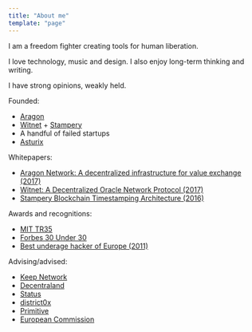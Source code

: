 ```yaml
---
title: "About me"
template: "page"
---
```


I am a freedom fighter creating tools for human liberation.

I love technology, music and design. I also enjoy long-term thinking and writing.

I have strong opinions, weakly held.

Founded:
- [Aragon](https://aragon.org)
- [Witnet](https://witnet.io) + [Stampery](https://stampery.com)
- A handful of failed startups
- [Asturix](https://en.wikipedia.org/wiki/Asturix)

Whitepapers:
- [Aragon Network: A decentralized infrastructure for value exchange (2017)](https://github.com/aragon/whitepaper/raw/v1/Aragon%20Whitepaper.pdf)
- [Witnet: A Decentralized Oracle Network Protocol (2017)](https://arxiv.org/abs/1711.09756)
- [Stampery Blockchain Timestamping Architecture (2016)](https://arxiv.org/abs/1711.04709)

Awards and recognitions:
- [MIT TR35](https://www.innovatorsunder35.com/the-list/luis-cuende/)
- [Forbes 30 Under 30](http://www.forbes.com/30-under-30-europe-2016/technology/)
- [Best underage hacker of Europe (2011)](https://blog.hackfwd.com/post/10517597027/hacknow-winner-luis-iván-cuende)


Advising/advised:
- [Keep Network](https://keep.network)
- [Decentraland](https://decentraland.org)
- [Status](https://status.im)
- [district0x](https://district0x.io)
- [Primitive](http://primitive.io)
- [European Commission](http://ec.europa.eu/transparency/regexpert/index.cfm?do=memberDetail.memberDetail&memberID=44682&orig=group)